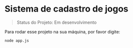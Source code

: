 # Sistema de cadastro de jogos

> Status do Projeto: Em desenvolvimento

Para rodar esse projeto na sua máquina, por favor digite:

```
node app.js

```
